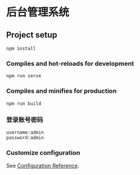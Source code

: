 # 后台管理系统

## Project setup
```
npm install
```

### Compiles and hot-reloads for development
```
npm run serve
```






### Compiles and minifies for production
```
npm run build
```



### 登录账号密码
```
username:admin
password:admin
```


### Customize configuration
See [Configuration Reference](https://cli.vuejs.org/config/).
